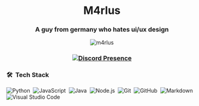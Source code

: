 <h1 align="center">M4rlus</h1>
<h3 align="center">A guy from germany who hates ui/ux design</h3>
<p align="center"> <img src="https://komarev.com/ghpvc/?username=m4rlus&label=Profile%20views&color=0e75b6&style=flat" alt="m4rlus" /></p>
<h3 align="center">
  
  [![Discord Presence](https://lanyard-profile-readme.vercel.app/api/292712398887059457)](https://discord.com/users/292712398887059457)

</h3>



### 🛠 &nbsp;Tech Stack

![Python](https://img.shields.io/badge/-Python-05122A?style=flat&logo=python)&nbsp;
![JavaScript](https://img.shields.io/badge/-JavaScript-05122A?style=flat&logo=javascript)&nbsp;
![Java](https://img.shields.io/badge/-Java-05122A?style=flat&logo=Java&logoColor=FFA518)&nbsp;
![Node.js](https://img.shields.io/badge/-Node.js-05122A?style=flat&logo=node.js)&nbsp;
![Git](https://img.shields.io/badge/-Git-05122A?style=flat&logo=git)&nbsp;
![GitHub](https://img.shields.io/badge/-GitHub-05122A?style=flat&logo=github)&nbsp;
![Markdown](https://img.shields.io/badge/-Markdown-05122A?style=flat&logo=markdown)\
![Visual Studio Code](https://img.shields.io/badge/-Visual%20Studio%20Code-05122A?style=flat&logo=visual-studio-code&logoColor=007ACC)&nbsp;
